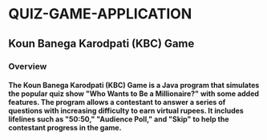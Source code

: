 # QUIZ-GAME-APPLICATION
## Koun Banega Karodpati (KBC) Game
### Overview
#### The Koun Banega Karodpati (KBC) Game is a Java program that simulates the popular quiz show "Who Wants to Be a Millionaire?" with some added features. The program allows a contestant to answer a series of questions with increasing difficulty to earn virtual rupees. It includes lifelines such as "50:50," "Audience Poll," and "Skip" to help the contestant progress in the game.
